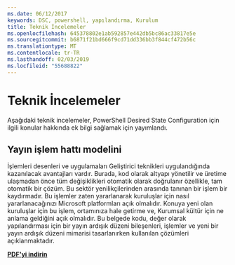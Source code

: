 ```yaml
---
ms.date: 06/12/2017
keywords: DSC, powershell, yapılandırma, Kurulum
title: Teknik İncelemeler
ms.openlocfilehash: 645378802e1ab592857e442db5bc86ac33817e5e
ms.sourcegitcommit: b6871f21bd666f9cd71dd336bb3f844cf472b56c
ms.translationtype: MT
ms.contentlocale: tr-TR
ms.lasthandoff: 02/03/2019
ms.locfileid: "55688822"
---
```

# <a name="whitepapers"></a>Teknik İncelemeler

Aşağıdaki teknik incelemeler, PowerShell Desired State Configuration için ilgili konular hakkında ek bilgi sağlamak için yayımlandı.

## <a name="the-release-pipeline-model"></a>Yayın işlem hattı modelini
İşlemleri desenleri ve uygulamaları Geliştirici teknikleri uygulandığında kazanılacak avantajları vardır. Burada, kod olarak altyapı yönetilir ve üretime ulaşmadan önce tüm değişiklikleri otomatik olarak doğrulanır özellikle, tam otomatik bir çözüm. Bu sektör yenilikçilerinden arasında tanınan bir işlem bir kaydırmadır. Bu işlemler zaten yararlanarak kuruluşlar için nasıl yararlanacağınızı Microsoft platformları açık olmalıdır. Konuya yeni olan kuruluşlar için bu işlem, ortamınıza hale getirme ve, Kurumsal kültür için ne anlama geldiğini açık olmalıdır. Bu belgede kodu, değer olarak yapılandırması için bir yayın ardışık düzeni bileşenleri, işlemler ve yeni bir yayın ardışık düzeni mimarisi tasarlanırken kullanılan çözümleri açıklanmaktadır.

**[PDF'yi indirin](http://aka.ms/thereleasepipelinemodelpdf)**
